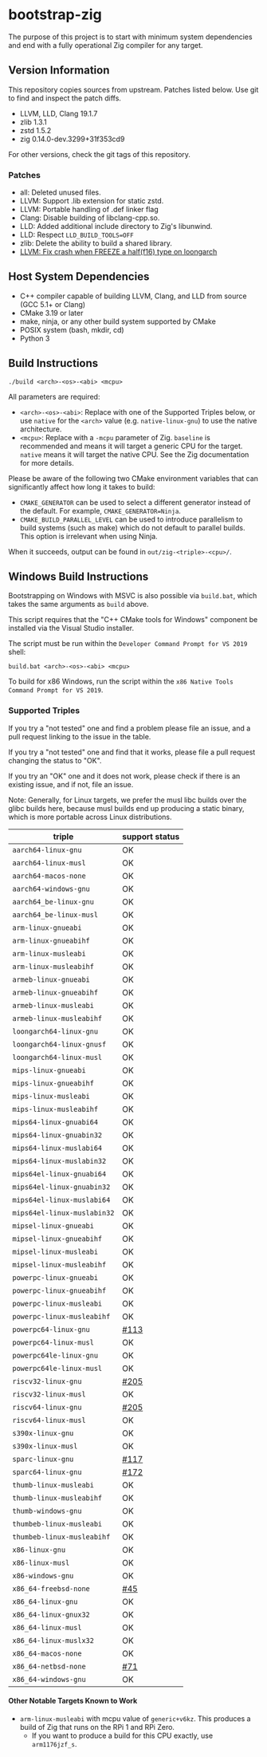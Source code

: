 # bootstrap-zig

The purpose of this project is to start with minimum system dependencies and
end with a fully operational Zig compiler for any target.

## Version Information

This repository copies sources from upstream. Patches listed below. Use git
to find and inspect the patch diffs.

 * LLVM, LLD, Clang 19.1.7
 * zlib 1.3.1
 * zstd 1.5.2
 * zig 0.14.0-dev.3299+31f353cd9

For other versions, check the git tags of this repository.

### Patches

 * all: Deleted unused files.
 * LLVM: Support .lib extension for static zstd.
 * LLVM: Portable handling of .def linker flag
 * Clang: Disable building of libclang-cpp.so.
 * LLD: Added additional include directory to Zig's libunwind.
 * LLD: Respect `LLD_BUILD_TOOLS=OFF`
 * zlib: Delete the ability to build a shared library.
 * [LLVM: Fix crash when FREEZE a half(f16) type on loongarch](https://github.com/llvm/llvm-project/pull/107791)

## Host System Dependencies

 * C++ compiler capable of building LLVM, Clang, and LLD from source (GCC 5.1+
   or Clang)
 * CMake 3.19 or later
 * make, ninja, or any other build system supported by CMake
 * POSIX system (bash, mkdir, cd)
 * Python 3

## Build Instructions

```
./build <arch>-<os>-<abi> <mcpu>
```

All parameters are required:

 * `<arch>-<os>-<abi>`: Replace with one of the Supported Triples below, or use
   `native` for the `<arch>` value (e.g. `native-linux-gnu`) to use the native
   architecture.
 * `<mcpu>`: Replace with a `-mcpu` parameter of Zig. `baseline` is recommended
   and means it will target a generic CPU for the target. `native` means it
   will target the native CPU. See the Zig documentation for more details.

Please be aware of the following two CMake environment variables that can
significantly affect how long it takes to build:

 * `CMAKE_GENERATOR` can be used to select a different generator instead of the
   default. For example, `CMAKE_GENERATOR=Ninja`.
 * `CMAKE_BUILD_PARALLEL_LEVEL` can be used to introduce parallelism to build
   systems (such as make) which do not default to parallel builds. This option
   is irrelevant when using Ninja.

When it succeeds, output can be found in `out/zig-<triple>-<cpu>/`.

## Windows Build Instructions

Bootstrapping on Windows with MSVC is also possible via `build.bat`, which
takes the same arguments as `build` above.

This script requires that the "C++ CMake tools for Windows" component be
installed via the Visual Studio installer.

The script must be run within the `Developer Command Prompt for VS 2019` shell:

```
build.bat <arch>-<os>-<abi> <mcpu>
```

To build for x86 Windows, run the script within the `x86 Native Tools Command Prompt for VS 2019`.

### Supported Triples

If you try a "not tested" one and find a problem please file an issue,
and a pull request linking to the issue in the table.

If you try a "not tested" one and find that it works, please file a pull request
changing the status to "OK".

If you try an "OK" one and it does not work, please check if there is an existing
issue, and if not, file an issue.

Note: Generally, for Linux targets, we prefer the musl libc builds over the
glibc builds here, because musl builds end up producing a static binary, which
is more portable across Linux distributions.

| triple                      | support status |
|-----------------------------|----------------|
| `aarch64-linux-gnu`         | OK             |
| `aarch64-linux-musl`        | OK             |
| `aarch64-macos-none`        | OK             |
| `aarch64-windows-gnu`       | OK             |
| `aarch64_be-linux-gnu`      | OK             |
| `aarch64_be-linux-musl`     | OK             |
| `arm-linux-gnueabi`         | OK             |
| `arm-linux-gnueabihf`       | OK             |
| `arm-linux-musleabi`        | OK             |
| `arm-linux-musleabihf`      | OK             |
| `armeb-linux-gnueabi`       | OK             |
| `armeb-linux-gnueabihf`     | OK             |
| `armeb-linux-musleabi`      | OK             |
| `armeb-linux-musleabihf`    | OK             |
| `loongarch64-linux-gnu`     | OK             |
| `loongarch64-linux-gnusf`   | OK             |
| `loongarch64-linux-musl`    | OK             |
| `mips-linux-gnueabi`        | OK             |
| `mips-linux-gnueabihf`      | OK             |
| `mips-linux-musleabi`       | OK             |
| `mips-linux-musleabihf`     | OK             |
| `mips64-linux-gnuabi64`     | OK             |
| `mips64-linux-gnuabin32`    | OK             |
| `mips64-linux-muslabi64`    | OK             |
| `mips64-linux-muslabin32`   | OK             |
| `mips64el-linux-gnuabi64`   | OK             |
| `mips64el-linux-gnuabin32`  | OK             |
| `mips64el-linux-muslabi64`  | OK             |
| `mips64el-linux-muslabin32` | OK             |
| `mipsel-linux-gnueabi`      | OK             |
| `mipsel-linux-gnueabihf`    | OK             |
| `mipsel-linux-musleabi`     | OK             |
| `mipsel-linux-musleabihf`   | OK             |
| `powerpc-linux-gnueabi`     | OK             |
| `powerpc-linux-gnueabihf`   | OK             |
| `powerpc-linux-musleabi`    | OK             |
| `powerpc-linux-musleabihf`  | OK             |
| `powerpc64-linux-gnu`       | [#113](https://github.com/ziglang/zig-bootstrap/issues/113) |
| `powerpc64-linux-musl`      | OK             |
| `powerpc64le-linux-gnu`     | OK             |
| `powerpc64le-linux-musl`    | OK             |
| `riscv32-linux-gnu`         | [#205](https://github.com/ziglang/zig-bootstrap/issues/205) |
| `riscv32-linux-musl`        | OK             |
| `riscv64-linux-gnu`         | [#205](https://github.com/ziglang/zig-bootstrap/issues/205) |
| `riscv64-linux-musl`        | OK             |
| `s390x-linux-gnu`           | OK             |
| `s390x-linux-musl`          | OK             |
| `sparc-linux-gnu`           | [#117](https://github.com/ziglang/zig-bootstrap/issues/117) |
| `sparc64-linux-gnu`         | [#172](https://github.com/ziglang/zig-bootstrap/issues/172) |
| `thumb-linux-musleabi`      | OK             |
| `thumb-linux-musleabihf`    | OK             |
| `thumb-windows-gnu`         | OK             |
| `thumbeb-linux-musleabi`    | OK             |
| `thumbeb-linux-musleabihf`  | OK             |
| `x86-linux-gnu`             | OK             |
| `x86-linux-musl`            | OK             |
| `x86-windows-gnu`           | OK             |
| `x86_64-freebsd-none`       | [#45](https://github.com/ziglang/bootstrap/issues/45) |
| `x86_64-linux-gnu`          | OK             |
| `x86_64-linux-gnux32`       | OK             |
| `x86_64-linux-musl`         | OK             |
| `x86_64-linux-muslx32`      | OK             |
| `x86_64-macos-none`         | OK             |
| `x86_64-netbsd-none`        | [#71](https://github.com/ziglang/zig-bootstrap/issues/71) |
| `x86_64-windows-gnu`        | OK             |

#### Other Notable Targets Known to Work

 * `arm-linux-musleabi` with mcpu value of `generic+v6kz`. This produces a
   build of Zig that runs on the RPi 1 and RPi Zero.
   - If you want to produce a build for this CPU exactly, use `arm1176jzf_s`.
